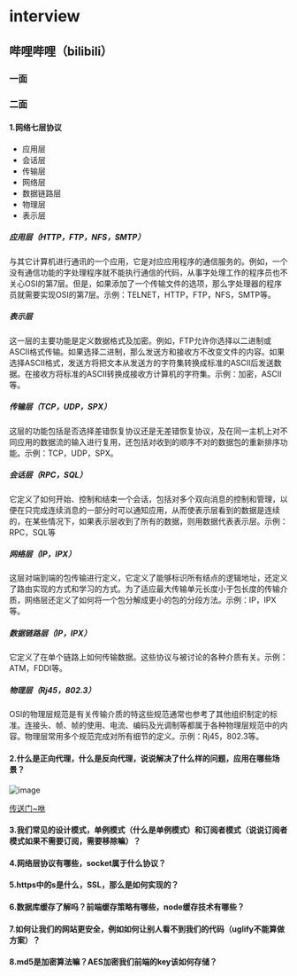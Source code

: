 # interview

## 哔哩哔哩（bilibili）

### 一面

### 二面
#### 1.网络七层协议
- 应用层
- 会话层
- 传输层
- 网络层
- 数据链路层
- 物理层
- 表示层

##### 应用层（HTTP，FTP，NFS，SMTP）
与其它计算机进行通讯的一个应用，它是对应应用程序的通信服务的。例如，一个没有通信功能的字处理程序就不能执行通信的代码，从事字处理工作的程序员也不关心OSI的第7层。但是，如果添加了一个传输文件的选项，那么字处理器的程序员就需要实现OSI的第7层。示例：TELNET，HTTP，FTP，NFS，SMTP等。

##### 表示层
这一层的主要功能是定义数据格式及加密。例如，FTP允许你选择以二进制或ASCII格式传输。如果选择二进制，那么发送方和接收方不改变文件的内容。如果选择ASCII格式，发送方将把文本从发送方的字符集转换成标准的ASCII后发送数据。在接收方将标准的ASCII转换成接收方计算机的字符集。示例：加密，ASCII等。

##### 传输层（TCP，UDP，SPX）
这层的功能包括是否选择差错恢复协议还是无差错恢复协议，及在同一主机上对不同应用的数据流的输入进行复用，还包括对收到的顺序不对的数据包的重新排序功能。示例：TCP，UDP，SPX。

##### 会话层（RPC，SQL）
它定义了如何开始、控制和结束一个会话，包括对多个双向消息的控制和管理，以便在只完成连续消息的一部分时可以通知应用，从而使表示层看到的数据是连续的，在某些情况下，如果表示层收到了所有的数据，则用数据代表表示层。示例：RPC，SQL等

##### 网络层（IP，IPX）
这层对端到端的包传输进行定义，它定义了能够标识所有结点的逻辑地址，还定义了路由实现的方式和学习的方式。为了适应最大传输单元长度小于包长度的传输介质，网络层还定义了如何将一个包分解成更小的包的分段方法。示例：IP，IPX等。

##### 数据链路层（IP，IPX）
它定义了在单个链路上如何传输数据。这些协议与被讨论的各种介质有关。示例：ATM，FDDI等。

##### 物理层（Rj45，802.3）
OSI的物理层规范是有关传输介质的特这些规范通常也参考了其他组织制定的标准。连接头、帧、帧的使用、电流、编码及光调制等都属于各种物理层规范中的内容。物理层常用多个规范完成对所有细节的定义。示例：Rj45，802.3等。



#### 2.什么是正向代理，什么是反向代理，说说解决了什么样的问题，应用在哪些场景？

![image](https://ss1.baidu.com/6ONXsjip0QIZ8tyhnq/it/u=542139679,2956105114&fm=170&s=08285D32298F714B18D505DB000010B2&w=522&h=660&img.JPEG)

[传送门~咻](https://www.cnblogs.com/Anker/p/6056540.html)

#### 3.我们常见的设计模式，单例模式（什么是单例模式）和订阅者模式（说说订阅者模式如果不需要订阅，需要移除嘛）？

#### 4.网络层协议有哪些，socket属于什么协议？

#### 5.https中的s是什么，SSL，那么是如何实现的？

#### 6.数据库缓存了解吗？前端缓存策略有哪些，node缓存技术有哪些？

#### 7.如何让我们的网站更安全，例如如何让别人看不到我们的代码（uglify不能算做方案）？

#### 8.md5是加密算法嘛？AES加密我们前端的key该如何存储？



